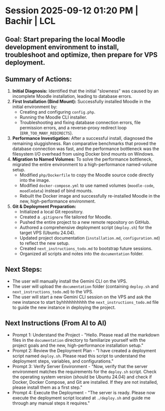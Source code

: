 # Session 2025-09-12 01:20 PM | Bachir | LCL
## Goal: Start preparing the local Moodle development environment to install, troubleshoot and optimize, then prepare for VPS deployment.
## Summary of Actions:
1.  **Initial Diagnosis:** Identified that the initial "slowness" was caused by an incomplete Moodle installation, leading to database errors.
2.  **First Installation (Bind Mount):** Successfully installed Moodle in the initial environment by:
    *   Creating and configuring `config.php`.
    *   Running the Moodle CLI installer.
    *   Troubleshooting and fixing database connection errors, file permission errors, and a reverse-proxy redirect loop (`ERR_TOO_MANY_REDIRECTS`).
3.  **Performance Investigation:** After a successful install, diagnosed the remaining sluggishness. Ran comparative benchmarks that proved the database connection was fast, and the performance bottleneck was the filesystem I/O overhead from using Docker bind mounts on Windows.
4.  **Migration to Named Volumes:** To solve the performance bottleneck, migrated the entire environment to a high-performance named-volume setup.
    *   Modified `php/Dockerfile` to copy the Moodle source code directly into the image.
    *   Modified `docker-compose.yml` to use named volumes (`moodle-code`, `moodledata`) instead of bind mounts.
    *   Rebuilt the Docker image and successfully re-installed Moodle in the new, high-performance environment.
5.  **Git & Deployment Preparation:**
    *   Initialized a local Git repository.
    *   Created a `.gitignore` file tailored for Moodle.
    *   Pushed the entire project to a new remote repository on GitHub.
    *   Authored a comprehensive deployment script (`deploy.sh`) for the target VPS (Ubuntu 24.04).
    *   Updated project documentation (`installation.md`, `configuration.md`) to reflect the new setup.
    *   Created `next_instructions_todo.md` to bootstrap future sessions.
    *   Organized all scripts and notes into the `documentation` folder.

## Next Steps:
*   The user will manually install the Gemini CLI on the VPS.
*   The user will upload the `documentation` folder (containing `deploy.sh` and `next_instructions_todo.md`) to the VPS.
*   The user will start a new Gemini CLI session on the VPS and ask the new instance to start byhhhhhhhhhh the `next_instructions_todo.md` file to guide the new instance in deploying the project.

## Next Instructions (From AI to AI)
*   Prompt 1: Understand the Project - "Hello. Please read all the markdown files in the `documentation` directory to familiarize yourself with the project goals and the new, high-performance installation setup."
*   Prompt 2: Review the Deployment Plan - "I have created a deployment script named `deploy.sh`. Please read this script to understand the deployment steps, variables, and configurations."
*   Prompt 3: Verify Server Environment - "Now, verify that the server environment matches the requirements for the `deploy.sh` script. Check the operating system version (should be Ubuntu 24.04) and check if Docker, Docker Compose, and Git are installed. If they are not installed, please install them as a first step."
*   Prompt 4: Execute the Deployment - "The server is ready. Please now execute the deployment script located at `./deploy.sh` and guide me through any manual steps it requires."